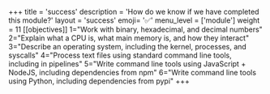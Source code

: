 +++
title = 'success'
description = 'How do we know if we have completed this module?'
layout = 'success'
emoji= '✅'
menu_level = ['module']
weight = 11
[[objectives]]
1="Work with binary, hexadecimal, and decimal numbers"
2="Explain what a CPU is, what main memory is, and how they interact"
3="Describe an operating system, including the kernel, processes, and syscalls"
4="Process text files using standard command line tools, including in pipelines"
5="Write command line tools using JavaScript + NodeJS, including dependencies from npm"
6="Write command line tools using Python, including dependencies from pypi"
+++
